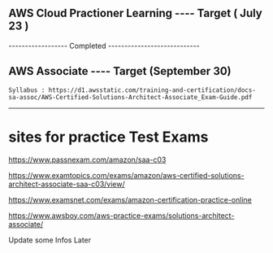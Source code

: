 ## AWS Cloud Practioner Learning  ---- Target ( July 23 )

------------------ Completed ----------------------------

## AWS Associate ---- Target (September 30)

```
Syllabus : https://d1.awsstatic.com/training-and-certification/docs-sa-assoc/AWS-Certified-Solutions-Architect-Associate_Exam-Guide.pdf
```

----
# sites for practice Test Exams


https://www.passnexam.com/amazon/saa-c03

https://www.examtopics.com/exams/amazon/aws-certified-solutions-architect-associate-saa-c03/view/

https://www.examsnet.com/exams/amazon-certification-practice-online

https://www.awsboy.com/aws-practice-exams/solutions-architect-associate/


Update some Infos Later
